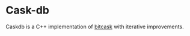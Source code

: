 # Cask-db

Caskdb is a C++ implementation of [bitcask](https://riak.com/assets/bitcask-intro.pdf)
with iterative improvements.

